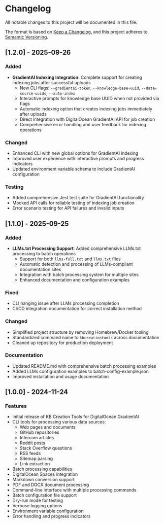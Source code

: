 # Changelog

All notable changes to this project will be documented in this file.

The format is based on [Keep a Changelog](https://keepachangelog.com/en/1.0.0/),
and this project adheres to [Semantic Versioning](https://semver.org/spec/v2.0.0.html).

## [1.2.0] - 2025-09-26

### Added

- **GradientAI Indexing Integration**: Complete support for creating indexing jobs after successful uploads
  - New CLI flags: `--gradientai-token`, `--knowledge-base-uuid`, `--data-source-uuids`, `--auto-index`
  - Interactive prompts for knowledge base UUID when not provided via flags
  - Automatic indexing option that creates indexing jobs immediately after uploads
  - Direct integration with DigitalOcean GradientAI API for job creation
  - Comprehensive error handling and user feedback for indexing operations

### Changed

- Enhanced CLI with new global options for GradientAI indexing
- Improved user experience with interactive prompts and progress indicators
- Updated environment variable schema to include GradientAI configuration

### Testing

- Added comprehensive Jest test suite for GradientAI functionality
- Mocked API calls for reliable testing of indexing job creation
- Error scenario testing for API failures and invalid inputs

## [1.1.0] - 2025-09-25

### Added

- **LLMs.txt Processing Support**: Added comprehensive LLMs.txt processing to batch operations
  - Support for both `llms-full.txt` and `llms.txt` files
  - Automatic detection and processing of LLMs-compliant documentation sites
  - Integration with batch processing system for multiple sites
  - Enhanced documentation and configuration examples

### Fixed

- CLI hanging issue after LLMs processing completion
- CI/CD integration documentation for correct installation method

### Changed

- Simplified project structure by removing Homebrew/Docker tooling
- Standardized command name to `kbcreationtools` across documentation
- Cleaned up repository for production deployment

### Documentation

- Updated README.md with comprehensive batch processing examples
- Added LLMs configuration examples to batch-config-example.json
- Improved installation and usage documentation

## [1.0.0] - 2024-11-24

### Features

- Initial release of KB Creation Tools for DigitalOcean GradientAI
- CLI tools for processing various data sources:
  - Web pages and documents
  - GitHub repositories
  - Intercom articles
  - Reddit posts
  - Stack Overflow questions
  - RSS feeds
  - Sitemap parsing
  - Link extraction
- Batch processing capabilities
- DigitalOcean Spaces integration
- Markdown conversion support
- PDF and DOCX document processing
- Command-line interface with multiple processing commands
- Batch configuration file support
- Dry-run mode for testing
- Verbose logging options
- Environment variable configuration
- Error handling and progress indicators
